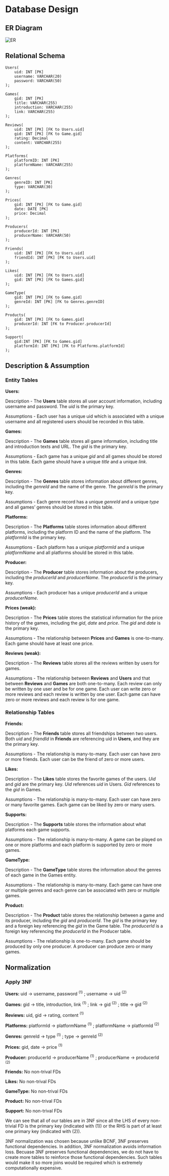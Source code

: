 # Database Design

## ER Diagram

![ER](./image/PT1%20Stage2%20ERD.png)

## Relational Schema

```mysql
Users(
    uid: INT [PK]
    username: VARCHAR(20)
    password: VARCHAR(50)
);
```
```mysql
Games(
    gid: INT [PK]
    title: VARCHAR(255)
    introduction: VARCHAR(255)
    link: VARCHAR(255)
);
```
```mysql
Reviews(
    uid: INT [PK] [FK to Users.uid]
    gid: INT [PK] [FK to Game.gid]
    rating: Decimal
    content: VARCHAR(255)
);
```
```mysql
Platforms(
    platformID: INT [PK]
    platformName: VARCHAR(255)
);
```
```mysql
Genres(
    genreID: INT [PK]
    type: VARCHAR(30)
);
```
```mysql
Prices(
    gid: INT [PK] [FK to Game.gid]
    date: DATE [PK]
    price: Decimal
);
```
```mysql
Producers( 
    producerId: INT [PK]
    producerName: VARCHAR(50)
);
```

```mysql
Friends(
    uid: INT [PK] [FK to Users.uid]
    friendId: INT [PK] [FK to Users.uid]
);
```

```mysql
Likes(
    uid: INT [PK] [FK to Users.uid]
    gid: INT [PK] [FK to Games.gid]
);
```

```mysql
GameType(
    gid: INT [PK] [FK to Game.gid]
    genreId: INT [PK] [FK to Genres.genreID]
);
```

```mysql
Products(
    gid: INT [PK] [FK to Games.gid]
    producerId: INT [FK to Producer.producerId]
);
```

```mysql
Support(	
    gid:INT [PK] [FK to Games.gid]
    platformId: INT [PK] [FK to Platforms.platformId]
);
```

## Description & Assumption
### Entity Tables
**Users:**

Description - The **Users** table stores all user account information, including username and password. The $uid$ is the primary key. 

Assumptions - Each user has a unique uid which is associated with a unique username and all registered users should be recorded in this table.

**Games:**

Description - The **Games** table stores all game information, including title and introduction texts and URL. The $gid$ is the primary key.

Assumptions - Each game has a unique $gid$ and all games should be stored in this table. Each game should have a unique $title$ and a unique $link$. 

**Genres:**

Description - The **Genres** table stores information about different genres, including the $genreId$ and the name of the genre. The $genreId$ is the primary key.

Assumptions - Each genre record has a unique $genreId$ and a unique $type$ and all games’ genres should be stored in this table.

**Platforms:**

Description - The **Platforms** table stores information about different platforms, including the platform ID and the name of the platform. The $platformId$ is the primary key.

Assumptions - Each platform has a unique $platformId$ and a unique $platformName$ and all platforms should be stored in this table.

**Producer:**

Description - The **Producer** table stores information about the producers, including the $producerId$ and $producerName$. The $producerId$ is the primary key.

Assumptions - Each producer has a unique $producerId$ and a unique $producerName$.

**Prices (weak):**

Description - The **Prices** table stores the statistical information for the price history of the games, including the $gid$, $date$ and $price$. The $gid$ and $date$ is the primary key. 

Assumptions - The relationship between **Prices** and **Games** is one-to-many. Each game should have at least one price.

**Reviews (weak):**

Description - The **Reviews** table stores all the reviews written by users for games.

Assumptions - The relationship between **Reviews** and **Users** and that between **Reviews** and **Games** are both one-to-many. Each review can only be written by one user and be for one game. Each user can write zero or more reviews and each review is written by one user. Each game can have zero or more reviews and each review is for one game.

### Relationship Tables

**Friends:**

Description - The **Friends** table stores all friendships between two users. Both $uid$ and $friendId$ in **Friends** are referencing uid in **Users**, and they are the primary key.

Assumptions - The relationship is many-to-many. Each user can have zero or more friends. Each user can be the friend of zero or more users.

**Likes:**

Description - The **Likes** table stores the favorite games of the users. $Uid$ and $gid$ are the primary key. $Uid$ references $uid$ in Users. $Gid$ references to the $gid$ in Games.

Assumptions - The relationship is many-to-many. Each user can have zero or many favorite games. Each game can be liked by zero or many users.

**Supports:**

Description - The **Supports** table stores the information about what platforms each game supports. 

Assumptions - The relationship is many-to-many. A game can be played on one or more platforms and each platform is supported by zero or more games.

**GameType:**

Description - The **GameType** table stores the information about the genres of each game in the Games entity.

Assumptions - The relationship is many-to-many. Each game can have one or multiple genres and each genre can be associated with zero or multiple games.

**Product:**

Description - The **Product** table stores the relationship between a game and its producer, including the $gid$ and $producerId$. The $gid$ is the primary key and a foreign key referencing the $gid$ in the Game table. The $producerId$ is a foreign key referencing the $producerId$ in the Producer table.

Assumptions - The relationship is one-to-many. Each game should be produced by only one producer. A producer can produce zero or many games.


## Normalization

### Apply 3NF

**Users:** uid $\to$ username, password $^{(1)}$ ; username $\to$ uid $^{(2)}$

**Games:** gid $\to$ title, introduction, link $^{(1)}$ ; link $\to$ gid $^{(2)}$ ; title $\to$ gid $^{(2)}$

**Reviews:** uid, gid $\to$ rating, content $^{(1)}$

**Platforms:** platformId $\to$ platformName $^{(1)}$ ; platformName $\to$ platformId $^{(2)}$

**Genres:** genreId $\to$ type $^{(1)}$ ; type $\to$ genreId $^{(2)}$

**Prices:** gid, date $\to$ price $^{(1)}$

**Producer:** producerId $\to$ producerName $^{(1)}$ ; producerName $\to$ producerId $^{(2)}$

**Friends:** No non-trival FDs

**Likes:** No non-trival FDs

**GameType:** No non-trival FDs

**Product:** No non-trival FDs

**Support:** No non-trival FDs

We can see that all of our tables are in 3NF since all the LHS of every non-trivial FD is the primary key (indicated with ${(1)}$) or the RHS is part of at least one primary key (indicated with ${(2)}$).

3NF normalization was chosen because unlike BCNF, 3NF preserves functional dependencies. In addition, 3NF normalization avoids information loss. Becuase 3NF preserves functional dependencies, we do not have to create more tables to reinforce those functional dependencies. Such tables would make it so more joins would be required which is extremely computationally expensive. 
